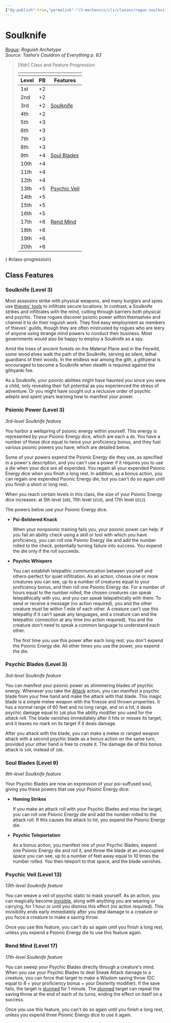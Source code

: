 ```yaml
---
{"dg-publish":true,"permalink":"/3-mechanics/cli/classes/rogue-soulknife-tce/","tags":["ttrpg-cli/compendium/src/5e/tce","ttrpg-cli/subclass/rogue/soulknife"],"noteIcon":""}
---
```


# Soulknife
*[Rogue](./rogue.md): Roguish Archetype*  
*Source: Tasha's Cauldron of Everything p. 63*  

> [!tldr] Class and Feature Progression
> 
> <table class="class-progression">
> <thead>
> <tr><th colspan='3'></th></tr>
> <tr class="class-progression"><th class="""level">Level</th><th class="pb">PB</th><th class="feature">Features</th></tr>
> </thead><tbody>
> <tr class="class-progression"><td class="level">1st</td><td class="pb">+2</td><td class="feature"></td></tr>
> <tr class="class-progression"><td class="level">2nd</td><td class="pb">+2</td><td class="feature"></td></tr>
> <tr class="class-progression"><td class="level">3rd</td><td class="pb">+2</td><td class="feature"><a href='#Soulknife (Level 3)' class='internal-link'>Soulknife</a></td></tr>
> <tr class="class-progression"><td class="level">4th</td><td class="pb">+2</td><td class="feature"></td></tr>
> <tr class="class-progression"><td class="level">5th</td><td class="pb">+3</td><td class="feature"></td></tr>
> <tr class="class-progression"><td class="level">6th</td><td class="pb">+3</td><td class="feature"></td></tr>
> <tr class="class-progression"><td class="level">7th</td><td class="pb">+3</td><td class="feature"></td></tr>
> <tr class="class-progression"><td class="level">8th</td><td class="pb">+3</td><td class="feature"></td></tr>
> <tr class="class-progression"><td class="level">9th</td><td class="pb">+4</td><td class="feature"><a href='#Soul Blades (Level 9)' class='internal-link'>Soul Blades</a></td></tr>
> <tr class="class-progression"><td class="level">10th</td><td class="pb">+4</td><td class="feature"></td></tr>
> <tr class="class-progression"><td class="level">11th</td><td class="pb">+4</td><td class="feature"></td></tr>
> <tr class="class-progression"><td class="level">12th</td><td class="pb">+4</td><td class="feature"></td></tr>
> <tr class="class-progression"><td class="level">13th</td><td class="pb">+5</td><td class="feature"><a href='#Psychic Veil (Level 13)' class='internal-link'>Psychic Veil</a></td></tr>
> <tr class="class-progression"><td class="level">14th</td><td class="pb">+5</td><td class="feature"></td></tr>
> <tr class="class-progression"><td class="level">15th</td><td class=""pb">+5</td><td class="feature"></td></tr>
> <tr class="class-progression"><td class="level">16th</td><td class="pb">+5</td><td class="feature"></td></tr>
> <tr class="class-progression"><td class="level">17th</td><td class="pb">+6</td><td class="feature"><a href='#Rend Mind (Level 17)' class='internal-link'>Rend Mind</a></td></tr>
> <tr class="class-progression"><td class="level">18th</td><td class="pb">+6</td><td class="feature"></td></tr>
> <tr class="class-progression"><td class="level">19th</td><td class="pb">+6</td><td class="feature"></td></tr>
> <tr class="class-progression"><td class="level">20th</td><td class="pb">+6</td><td class="feature"></td></tr>
> </tbody></table>
{ #class-progression}



## Class Features

### Soulknife (Level 3)

Most assassins strike with physical weapons, and many burglars and spies use [thieves' tools](3-Mechanics/CLI/items/thieves-tools.md) to infiltrate secure locations. In contrast, a Soulknife strikes and infiltrates with the mind, cutting through barriers both physical and psychic. These rogues discover psionic power within themselves and channel it to do their roguish work. They find easy employment as members of thieves' guilds, though they are often mistrusted by rogues who are leery of anyone using strange mind powers to conduct their business. Most governments would also be happy to employ a Soulknife as a spy.

Amid the trees of ancient forests on the Material Plane and in the Feywild, some wood elves walk the path of the Soulknife, serving as silent, lethal guardians of their woods. In the endless war among the gith, a githzerai is encouraged to become a Soulknife when stealth is required against the githyanki foe.

As a Soulknife, your psionic abilities might have haunted you since you were a child, only revealing their full potential as you experienced the stress of adventure. Or you might have sought out a reclusive order of psychic adepts and spent years learning how to manifest your power.

### Psionic Power (Level 3)

*3rd-level Soulknife feature*

You harbor a wellspring of psionic energy within yourself. This energy is represented by your Psionic Energy dice, which are each a `d6`. You have a number of these dice equal to twice your proficiency bonus, and they fuel various psionic powers you have, which are detailed below.

Some of your powers expend the Psionic Energy die they use, as specified in a power's description, and you can't use a power if it requires you to use a die when your dice are all expended. You regain all your expended Psionic Energy dice when you finish a long rest. In addition, as a bonus action, you can regain one expended Psionic Energy die, but you can't do so again until you finish a short or long rest.

When you reach certain levels in this class, the size of your Psionic Energy dice increases: at 5th level (`d8`), 11th level (`d10`), and 17th level (`d12`).

The powers below use your Psionic Energy dice.

- **Psi-Bolstered Knack**  

    When your nonpsionic training fails you, your psionic power can help: if you fail an ability check using a skill or tool with which you have proficiency, you can roll one Psionic Energy die and add the number rolled to the check, potentially turning failure into success. You expend the die only if the roll succeeds.  

- **Psychic Whispers**  

    You can establish telepathic communication between yourself and others-perfect for quiet infiltration. As an action, choose one or more creatures you can see, up to a number of creatures equal to your proficiency bonus, and then roll one Psionic Energy die. For a number of hours equal to the number rolled, the chosen creatures can speak telepathically with you, and you can speak telepathically with them. To send or receive a message (no action required), you and the other creature must be within 1 mile of each other. A creature can't use this telepathy if it can't speak any languages, and a creature can end the telepathic connection at any time (no action required). You and the creature don't need to speak a common language to understand each other.  

    The first time you use this power after each long rest, you don't expend the Psionic Energy die. All other times you use the power, you expend the die.  

### Psychic Blades (Level 3)

*3rd-level Soulknife feature*

You can manifest your psionic power as shimmering blades of psychic energy. Whenever you take the [Attack](3-Mechanics/CLI/rules/actions.md#Attack) action, you can manifest a psychic blade from your free hand and make the attack with that blade. This magic blade is a simple melee weapon with the finesse and thrown properties. It has a normal range of 60 feet and no long range, and on a hit, it deals psychic damage equal to `1d6` plus the ability modifier you used for the attack roll. The blade vanishes immediately after it hits or misses its target, and it leaves no mark on its target if it deals damage.

After you attack with the blade, you can make a melee or ranged weapon attack with a second psychic blade as a bonus action on the same turn, provided your other hand is free to create it. The damage die of this bonus attack is `1d4`, instead of `1d6`.

### Soul Blades (Level 9)

*9th-level Soulknife feature*

Your Psychic Blades are now an expression of your psi-suffused soul, giving you these powers that use your Psionic Energy dice:

- **Homing Strikes**  

    If you make an attack roll with your Psychic Blades and miss the target, you can roll one Psionic Energy die and add the number rolled to the attack roll. If this causes the attack to hit, you expend the Psionic Energy die.  

- **Psychic Teleportation**  

    As a bonus action, you manifest one of your Psychic Blades, expend one Psionic Energy die and roll it, and throw the blade at an unoccupied space you can see, up to a number of feet away equal to 10 times the number rolled. You then teleport to that space, and the blade vanishes.  

### Psychic Veil (Level 13)

*13th-level Soulknife feature*

You can weave a veil of psychic static to mask yourself. As an action, you can magically become [invisible](3-Mechanics/CLI/rules/conditions.md#Invisible), along with anything you are wearing or carrying, for 1 hour or until you dismiss this effect (no action required). This invisibility ends early immediately after you deal damage to a creature or you force a creature to make a saving throw.

Once you use this feature, you can't do so again until you finish a long rest, unless you expend a Psionic Energy die to use this feature again.

### Rend Mind (Level 17)

*17th-level Soulknife feature*

You can sweep your Psychic Blades directly through a creature's mind. When you use your Psychic Blades to deal Sneak Attack damage to a creature, you can force that target to make a Wisdom saving throw (DC equal to 8 + your proficiency bonus + your Dexterity modifier). If the save fails, the target is [stunned](3-Mechanics/CLI/rules/conditions.md#Stunned) for 1 minute. The [stunned](3-Mechanics/CLI/rules/conditions.md#Stunned) target can repeat the saving throw at the end of each of its turns, ending the effect on itself on a success.

Once you use this feature, you can't do so again until you finish a long rest, unless you expend three Psionic Energy dice to use it again.